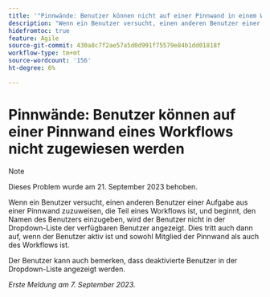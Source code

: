 ```yaml
---
title: '"Pinnwände: Benutzer können nicht auf einer Pinnwand in einem Workstream zugewiesen werden.'
description: "Wenn ein Benutzer versucht, einen anderen Benutzer einer Aufgabe aus einer Pinnwand zuzuweisen, die Teil eines Workflows ist, und beginnt, den Namen des Benutzers einzugeben, wird der Benutzer nicht in der Dropdown-Liste der verfügbaren Benutzer angezeigt. Dies tritt auch dann auf, wenn der Benutzer aktiv ist und sowohl Mitglied der Pinnwand als auch des Workflows ist."
hidefromtoc: true
feature: Agile
source-git-commit: 430a8c7f2ae57a5d0d991f75579e84b1dd01818f
workflow-type: tm+mt
source-wordcount: '156'
ht-degree: 6%

---
```



# Pinnwände: Benutzer können auf einer Pinnwand eines Workflows nicht zugewiesen werden

>[!NOTE]
>
>Dieses Problem wurde am 21. September 2023 behoben.

Wenn ein Benutzer versucht, einen anderen Benutzer einer Aufgabe aus einer Pinnwand zuzuweisen, die Teil eines Workflows ist, und beginnt, den Namen des Benutzers einzugeben, wird der Benutzer nicht in der Dropdown-Liste der verfügbaren Benutzer angezeigt. Dies tritt auch dann auf, wenn der Benutzer aktiv ist und sowohl Mitglied der Pinnwand als auch des Workflows ist.

Der Benutzer kann auch bemerken, dass deaktivierte Benutzer in der Dropdown-Liste angezeigt werden.

_Erste Meldung am 7. September 2023._

